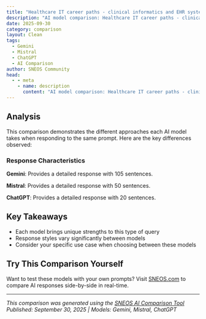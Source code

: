 ```yaml
---
title: "Healthcare IT career paths - clinical informatics and EHR systems"
description: "AI model comparison: Healthcare IT career paths - clinical informatics and EHR systems..."
date: 2025-09-30
category: comparison
layout: Clean
tags:
  - Gemini
  - Mistral
  - ChatGPT
  - AI Comparison
author: SNEOS Community
head:
  - - meta
    - name: description
      content: "AI model comparison: Healthcare IT career paths - clinical informatics and EHR systems..."
---
```


<ChatComparison
  title="Healthcare IT career paths - clinical informatics and EHR systems"
  prompt="Healthcare IT career paths - clinical informatics and EHR systems"
  :responses='{"Gemini": "Okay, let\u0027s break down healthcare IT career paths, focusing on clinical informatics and EHR (Electronic Health Record) systems. This is a growing and dynamic field with a lot of opportunity.\n\n**I. Understanding the Landscape**\n\n* **Healthcare IT (HIT):** This is the broad umbrella encompassing all technology used in healthcare. It includes hardware, software, networks, data, and the people who manage and support it. The goal is to improve patient care, reduce costs, and increase efficiency.\n\n* **Clinical Informatics:** A specialized area *within* HIT that focuses on using data and information technology to improve healthcare delivery. It bridges the gap between clinical practice and information technology. Clinical informaticists analyze data, design systems, implement solutions, and train clinicians on the use of IT to improve patient outcomes, safety, and the overall quality of care.\n\n* **EHR (Electronic Health Record) Systems:** Digital versions of a patient\u0027s chart. EHRs are a core component of modern healthcare, replacing paper records. They contain a patient\u0027s medical history, diagnoses, medications, allergies, immunization dates, lab results, and more. EHRs are designed to:\n * Improve communication between providers.\n * Reduce errors.\n * Improve efficiency.\n * Support clinical decision-making.\n * Enable data analysis and reporting.\n\n**II. Key Career Paths Related to Clinical Informatics and EHR Systems**\n\nHere\u0027s a breakdown of common career paths, categorized by their primary focus:\n\n**A. Clinical Informatics Focused Roles:**\n\n* **Clinical Informatics Specialist/Analyst:**\n * **Responsibilities:** Analyze clinical workflows, identify areas for improvement through technology, design and implement solutions, train clinicians on new systems, and evaluate the effectiveness of implemented solutions. They often act as a liaison between clinical staff and IT departments.\n * **Typical Background:** Registered Nurses (RNs), Physicians (MD/DO), Pharmacists (PharmD), or other clinical professionals with a strong interest and aptitude for technology. Increasingly, a master\u0027s degree in clinical informatics or a related field is preferred. Experience with EHR systems is essential.\n * **Skills Needed:** Clinical experience, understanding of clinical workflows, analytical skills, problem-solving skills, communication skills (both written and verbal), project management skills, training and presentation skills, knowledge of healthcare regulations (HIPAA, etc.).\n\n* **Clinical Informatics Manager/Director:**\n * **Responsibilities:** Oversee clinical informatics projects, manage teams of clinical informatics specialists, develop and implement clinical informatics strategies, and ensure alignment with organizational goals.\n * **Typical Background:** Significant experience as a Clinical Informatics Specialist/Analyst, often with a master\u0027s degree in clinical informatics, health informatics, or a related field. Strong leadership and management skills are required.\n * **Skills Needed:** All the skills of a Clinical Informatics Specialist/Analyst, plus leadership skills, management skills, strategic planning skills, budgeting skills, and vendor management skills.\n\n* **Chief Medical Information Officer (CMIO)/Chief Nursing Information Officer (CNIO):**\n * **Responsibilities:** A leadership role, often held by a physician (CMIO) or nurse (CNIO). They are responsible for the overall clinical informatics strategy of the organization, ensuring that IT systems are aligned with clinical needs and that clinicians are effectively using technology to improve patient care.\n * **Typical Background:** Experienced physician or nurse with a strong background in clinical informatics and leadership.\n * **Skills Needed:** Extensive clinical experience, deep understanding of clinical informatics, leadership skills, communication skills, strategic planning skills, and political savvy.\n\n* **Data Scientist (Healthcare Focused):**\n * **Responsibilities:** Apply statistical methods and data mining techniques to large healthcare datasets (often pulled from EHRs) to identify trends, predict outcomes, and improve clinical decision-making.\n * **Typical Background:** Degree in data science, statistics, mathematics, computer science, or a related field with a strong interest in healthcare.\n * **Skills Needed:** Strong programming skills (Python, R), statistical modeling, machine learning, data visualization, and knowledge of healthcare data structures and standards.\n\n**B. EHR System Focused Roles:**\n\n* **EHR Implementation Specialist/Analyst:**\n * **Responsibilities:** Implement new EHR systems or upgrade existing systems. This involves configuring the system, training users, troubleshooting issues, and providing ongoing support.\n * **Typical Background:** IT background or clinical background with experience using EHR systems. Certification in a specific EHR system (e.g., Epic, Cerner, Meditech) is often required.\n * **Skills Needed:** Technical skills, knowledge of EHR systems, training skills, problem-solving skills, communication skills, and project management skills.\n\n* **EHR System Administrator:**\n * **Responsibilities:** Maintain the EHR system, including user management, security, system updates, and troubleshooting.\n * **Typical Background:** IT background with experience administering EHR systems. Certification in a specific EHR system is often required.\n * **Skills Needed:** Technical skills, knowledge of EHR systems, security knowledge, troubleshooting skills, and communication skills.\n\n* **EHR Trainer:**\n * **Responsibilities:** Develop and deliver training programs for clinicians and other users on how to use the EHR system.\n * **Typical Background:** Clinical background or training background with experience using EHR systems.\n * **Skills Needed:** Training skills, presentation skills, communication skills, and knowledge of EHR systems.\n\n* **EHR Consultant:**\n * **Responsibilities:** Provide expert advice and guidance to healthcare organizations on EHR selection, implementation, and optimization.\n * **Typical Background:** Extensive experience with EHR systems, often with a consulting background.\n * **Skills Needed:** Deep knowledge of EHR systems, consulting skills, communication skills, and project management skills.\n\n**C. Vendor Roles (Working for EHR Companies):**\n\nMany of the above roles exist *within* the companies that develop and sell EHR systems (e.g., Epic, Cerner, Meditech, Allscripts). In addition to those, you\u0027ll also find:\n\n* **Software Developers:** Develop and maintain the EHR software.\n* **Project Managers:** Manage EHR implementation projects.\n* **Sales Representatives:** Sell EHR systems to healthcare organizations.\n* **Technical Support Specialists:** Provide technical support to EHR users.\n\n**III. Education and Certification**\n\n* **Education:**\n * **Bachelor\u0027s Degree:** Often a minimum requirement for entry-level positions. Relevant fields include:\n * Nursing\n * Medicine\n * Computer Science\n * Information Systems\n * Healthcare Administration\n * **Master\u0027s Degree:** Increasingly preferred, especially for advanced roles. Common master\u0027s degrees:\n * Clinical Informatics\n * Health Informatics\n * Public Health (MPH) with a focus on informatics\n * Business Administration (MBA) with a focus on healthcare\n * **Doctorate:** For research-focused roles or leadership positions. (e.g., PhD in Biomedical Informatics)\n\n* **Certifications:**\n * **CPHIMS (Certified Professional in Healthcare Information and Management Systems):** A general certification for healthcare IT professionals.\n * **CAHIMS (Certified Associate in Healthcare Information and Management Systems):** Entry-level certification for those new to the field.\n * **Epic Certifications:** Specific certifications for various Epic modules (e.g., EpicCare Ambulatory, EpicCare Inpatient). These are often required for roles working with Epic systems.\n * **Other Vendor-Specific Certifications:** Cerner, Meditech, and other EHR vendors offer their own certifications.\n * **AHIMA (American Health Information Management Association) Certifications:** RHIA (Registered Health Information Administrator) and RHIT (Registered Health Information Technician) are relevant for roles involving health information management.\n\n**IV. Key Skills for Success**\n\n* **Technical Skills:** Understanding of IT systems, databases, networking, and security.\n* **Clinical Knowledge:** Understanding of clinical workflows, medical terminology, and healthcare regulations.\n* **Analytical Skills:** Ability to analyze data, identify trends, and solve problems.\n* **Communication Skills:** Ability to communicate effectively with both technical and non-technical audiences.\n* **Project Management Skills:** Ability to plan, organize, and execute projects.\n* **Training Skills:** Ability to develop and deliver training programs.\n* **Problem-Solving Skills:** Ability to identify and resolve issues quickly and effectively.\n* **Adaptability:** Healthcare IT is a constantly evolving field, so it\u0027s important to be able to adapt to new technologies and challenges.\n* **Teamwork:** Healthcare IT projects often involve working with a variety of stakeholders, so it\u0027s important to be a team player.\n\n**V. Getting Started**\n\n* **Education:** Pursue a relevant degree or certification.\n* **Networking:** Attend industry events, join professional organizations (e.g., HIMSS), and connect with people in the field.\n* **Internships:** Gain practical experience through internships or volunteer opportunities.\n* **Entry-Level Positions:** Look for entry-level positions such as help desk support, data entry, or junior analyst roles.\n* **Career Transition:** If you have a clinical background, consider transitioning into a clinical informatics role by taking courses, earning a certification, or volunteering on IT projects.\n\n**VI. Salary Expectations**\n\nSalaries in healthcare IT vary depending on the role, experience, education, and location. Here\u0027s a general idea:\n\n* **EHR Implementation Specialist/Analyst:** $60,000 - $90,000\u002B\n* **Clinical Informatics Specialist/Analyst:** $70,000 - $110,000\u002B\n* **Clinical Informatics Manager/Director:** $90,000 - $150,000\u002B\n* **CMIO/CNIO:** $150,000 - $300,000\u002B (or higher)\n\n**VII. Future Trends**\n\n* **Increased focus on data analytics and artificial intelligence (AI) in healthcare.**\n* **Growth in telehealth and remote patient monitoring.**\n* **Emphasis on interoperability and data sharing between different healthcare systems.**\n* **Increased cybersecurity threats and the need for robust security measures.**\n* **Value-based care models driving the need for better data and analytics to measure outcomes and improve efficiency.**\n\nBy understanding the different career paths, acquiring the necessary skills, and staying up-to-date on industry trends, you can build a successful and rewarding career in healthcare IT. Good luck!\n", "Mistral": "Healthcare IT offers a variety of career paths, with clinical informatics and Electronic Health Record (EHR) systems being two prominent areas. Here are some roles and career paths within these domains:\n\n### Clinical Informatics\n\n**1. Clinical Informaticist:**\n - **Role:** Bridges the gap between clinical practice and IT. They work to improve patient care through the effective use of information technology.\n - **Responsibilities:** Analyze clinical workflows, design and implement clinical information systems, and ensure that these systems meet the needs of healthcare providers and patients.\n - **Skills:** Knowledge of clinical processes, data analysis, project management, and familiarity with healthcare IT systems.\n\n**2. Chief Medical Information Officer (CMIO):**\n - **Role:** Senior leadership position responsible for overseeing the clinical aspects of IT within a healthcare organization.\n - **Responsibilities:** Develop and implement IT strategies that support clinical goals, ensure compliance with regulatory requirements, and improve patient outcomes.\n - **Skills:** Strong clinical background, leadership skills, strategic planning, and a deep understanding of healthcare IT.\n\n**3. Clinical Data Analyst:**\n - **Role:** Focuses on analyzing clinical data to support decision-making and improve patient care.\n - **Responsibilities:** Collect, analyze, and interpret clinical data, develop reports and dashboards, and collaborate with clinicians to identify trends and areas for improvement.\n - **Skills:** Data analysis, statistical methods, database management, and knowledge of clinical terminology.\n\n**4. Clinical Informatics Specialist:**\n - **Role:** Works closely with healthcare providers to ensure that clinical information systems are used effectively.\n - **Responsibilities:** Provide training and support to clinicians, troubleshoot system issues, and ensure that clinical data is accurate and accessible.\n - **Skills:** Technical support, training and development, problem-solving, and communication skills.\n\n### EHR Systems\n\n**1. EHR Implementation Specialist:**\n - **Role:** Oversees the implementation of EHR systems within a healthcare organization.\n - **Responsibilities:** Plan and execute the deployment of EHR systems, configure the system to meet organizational needs, and provide training and support to end-users.\n - **Skills:** Project management, system configuration, training and development, and knowledge of EHR systems.\n\n**2. EHR Analyst:**\n - **Role:** Focuses on the analysis and optimization of EHR systems.\n - **Responsibilities:** Analyze workflows, identify areas for improvement, and develop solutions to enhance the efficiency and effectiveness of EHR systems.\n - **Skills:** Data analysis, process improvement, problem-solving, and knowledge of EHR systems.\n\n**3. EHR Trainer:**\n - **Role:** Provides training and support to healthcare providers and staff on the use of EHR systems.\n - **Responsibilities:** Develop training materials, conduct training sessions, and provide ongoing support to ensure that users are proficient in using the EHR system.\n - **Skills:** Training and development, communication skills, and knowledge of EHR systems.\n\n**4. EHR Support Specialist:**\n - **Role:** Provides technical support and troubleshooting for EHR systems.\n - **Responsibilities:** Resolve technical issues, provide user support, and ensure that the EHR system is functioning correctly.\n - **Skills:** Technical support, problem-solving, communication skills, and knowledge of EHR systems.\n\n**5. EHR Project Manager:**\n - **Role:** Manages projects related to the implementation, upgrade, or optimization of EHR systems.\n - **Responsibilities:** Plan and execute projects, manage project timelines and budgets, and coordinate with stakeholders to ensure project success.\n - **Skills:** Project management, stakeholder management, communication skills, and knowledge of EHR systems.\n\n### General Skills and Qualifications\n\n- **Education:** A background in healthcare (e.g., nursing, medicine) or IT is often beneficial. Advanced degrees such as a Master\u0027s in Health Informatics or a related field can be advantageous.\n- **Certifications:** Certifications such as the Certified Professional in Healthcare Information and Management Systems (CPHIMS) or the Certified Associate in Healthcare Information and Management Systems (CAHIMS) can enhance your credentials.\n- **Experience:** Practical experience in healthcare settings or IT roles is valuable. Internships, volunteer work, or entry-level positions can provide a foundation for more advanced roles.\n\n### Career Progression\n\nCareer progression in healthcare IT can involve moving from entry-level roles to more specialized or leadership positions. For example, a Clinical Informatics Specialist might progress to a Clinical Informaticist role, and eventually to a CMIO position. Similarly, an EHR Implementation Specialist could advance to an EHR Project Manager or a senior-level EHR Analyst role.\n\n### Conclusion\n\nBoth clinical informatics and EHR systems offer diverse and rewarding career paths within healthcare IT. Whether you are interested in the clinical aspects of IT or the technical implementation and support of EHR systems, there are numerous opportunities to make a significant impact on patient care and healthcare delivery.", "ChatGPT": "Certainly! Here\u2019s an overview of healthcare IT career paths focusing on Clinical Informatics and Electronic Health Record (EHR) systems:\n\n### 1. Clinical Informatics Career Path\n\n**Definition:** \nClinical Informatics involves using information technology and data to improve patient care, enhance healthcare processes, and support clinical decision-making.\n\n**Typical Roles:**\n- **Clinical Informaticist / Clinical Informatics Specialist:** Works directly with clinical staff to optimize EHR workflows, implement clinical decision support tools, and analyze clinical data.\n- **Clinical Informatics Analyst:** Analyzes clinical data to identify trends and improve patient outcomes.\n- **Clinical Informatics Manager:** Oversees teams of informatics professionals and coordinates projects related to clinical IT systems.\n- **Chief Medical Informatics Officer (CMIO):** Senior role usually held by a physician, bridging clinical care with IT strategy.\n\n**Required Skills \u0026 Qualifications:**\n- Background in healthcare or clinical environment (RN, MD, pharmacy, etc.)\n- Knowledge of medical terminology and clinical workflows\n- Understanding of health IT standards (HL7, FHIR)\n- Experience with data analytics and reporting tools\n- Certifications such as Certified Professional in Healthcare Information and Management Systems (CPHIMS), or Clinical Informatics Board Certification for physicians\n\n**Career Progression:**\n- Entry-level: Clinical informatics analyst or specialist\n- Mid-level: Informatics manager, project lead\n- Senior-level: CMIO, director of clinical informatics, healthcare IT consultant\n\n---\n\n### 2. Electronic Health Record (EHR) Systems Career Path\n\n**Definition:** \nThis path focuses on the implementation, management, and optimization of EHR software systems used by healthcare organizations.\n\n**Typical Roles:**\n- **EHR Implementation Specialist:** Leads or supports the deployment of EHR systems within healthcare organizations.\n- **EHR Analyst:** Assesses workflow needs, configures EHR modules, and troubleshoots system issues.\n- **Health IT Support Specialist:** Provides technical support and training to end-users of EHR systems.\n- **EHR Project Manager:** Manages timelines, resources, and stakeholders during EHR implementation or upgrades.\n- **EHR Product Manager:** Works for EHR vendors, focusing on product development and client needs.\n- **Health Informatics Consultant:** Advises organizations on EHR optimization and health IT strategy.\n\n**Required Skills \u0026 Qualifications:**\n- Familiarity with popular EHR platforms (Epic, Cerner, MEDITECH, Allscripts)\n- Understanding of healthcare workflows and regulatory requirements (HIPAA, Meaningful Use)\n- Technical skills such as system configuration, database management, and possibly coding/scripting\n- Project management and communication skills\n- Certifications like Epic Certification, Cerner Certification, or Certified EHR Specialist\n\n**Career Progression:**\n- Entry-level: EHR support specialist, junior analyst\n- Mid-level: EHR analyst, implementation specialist, project manager\n- Senior-level: EHR director, health IT consultant, vendor product manager\n\n---\n\n### Combining Both Areas\n\nMany professionals blend clinical informatics expertise with deep knowledge of EHR systems to act as liaisons between clinical teams and IT departments. This combination is highly valuable for roles such as:\n\n- Clinical Applications Specialist\n- Informatics Nurse Specialist with EHR focus\n- Health IT Project Lead focusing on clinical system optimization\n\n---\n\n### Additional Tips for Career Development\n\n- Obtain relevant certifications (e.g., CPHIMS, Certified Health Informatics Systems Professional - CHISP)\n- Gain hands-on experience with EHR systems (training offered by healthcare institutions or vendors)\n- Participate in health IT conferences and join professional organizations (AMIA, HIMSS)\n- Develop skills in data analytics and interoperability standards\n- Pursue advanced degrees or training in health informatics or healthcare administration as needed\n\n---\n\nIf you want, I can provide tailored advice based on your current background or help identify specific certification programs and job openings."}' 
  published-date="15:59"
/>

## Analysis

This comparison demonstrates the different approaches each AI model takes when responding to the same prompt. Here are the key differences observed:

### Response Characteristics

**Gemini**: Provides a detailed response with 105 sentences. 

**Mistral**: Provides a detailed response with 50 sentences. 

**ChatGPT**: Provides a detailed response with 20 sentences. 

## Key Takeaways

- Each model brings unique strengths to this type of query
- Response styles vary significantly between models
- Consider your specific use case when choosing between these models

## Try This Comparison Yourself

Want to test these models with your own prompts? Visit [SNEOS.com](https://sneos.com) to compare AI responses side-by-side in real-time.

---

*This comparison was generated using the [SNEOS AI Comparison Tool](https://sneos.com)*
*Published: September 30, 2025 | Models: Gemini, Mistral, ChatGPT*

